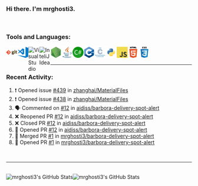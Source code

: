 ### Hi there. I'm mrghosti3.

<br/>

### Tools and Languages:

<img align="left" alt="Git" width="30px" src="https://raw.githubusercontent.com/github/explore/80688e429a7d4ef2fca1e82350fe8e3517d3494d/topics/git/git.png" />

<img align="left" alt="Visual Studio Code" width="30px" src="https://raw.githubusercontent.com/github/explore/80688e429a7d4ef2fca1e82350fe8e3517d3494d/topics/visual-studio-code/visual-studio-code.png" />

<img align="left" alt="Visual Studio" width="30px" src="https://upload.wikimedia.org/wikipedia/commons/thumb/5/59/Visual_Studio_Icon_2019.svg/800px-Visual_Studio_Icon_2019.svg.png" />

<img align="left" alt="InteliJ Idea" width="30px" src="https://upload.wikimedia.org/wikipedia/commons/thumb/d/d5/IntelliJ_IDEA_Logo.svg/800px-IntelliJ_IDEA_Logo.svg.png" />



<img align="left" alt="Node.js" width="30px" src="https://raw.githubusercontent.com/github/explore/80688e429a7d4ef2fca1e82350fe8e3517d3494d/topics/nodejs/nodejs.png" />

<img align="left" alt="Java" width="30px" src="https://raw.githubusercontent.com/github/explore/80688e429a7d4ef2fca1e82350fe8e3517d3494d/topics/java/java.png">

<img align="left" alt="C#" width="30px" src="https://raw.githubusercontent.com/github/explore/80688e429a7d4ef2fca1e82350fe8e3517d3494d/topics/csharp/csharp.png"/>

<img align="left" alt="C++" width="30px" src="https://raw.githubusercontent.com/github/explore/80688e429a7d4ef2fca1e82350fe8e3517d3494d/topics/cpp/cpp.png">

<img align="left" alt="C" width="30px" src="https://raw.githubusercontent.com/github/explore/80688e429a7d4ef2fca1e82350fe8e3517d3494d/topics/c/c.png">

<img align="left" alt="Python" width="30px" src="https://raw.githubusercontent.com/github/explore/80688e429a7d4ef2fca1e82350fe8e3517d3494d/topics/python/python.png" />

<img align="left" alt="JavaScript" width="30px" src="https://raw.githubusercontent.com/github/explore/80688e429a7d4ef2fca1e82350fe8e3517d3494d/topics/javascript/javascript.png" />

<img align="left" alt="HTML5" width="30px" src="https://raw.githubusercontent.com/github/explore/80688e429a7d4ef2fca1e82350fe8e3517d3494d/topics/html/html.png" />

<img align="left" alt="CSS3" width="30px" src="https://raw.githubusercontent.com/github/explore/80688e429a7d4ef2fca1e82350fe8e3517d3494d/topics/css/css.png" />

<br />
<br />

---

### Recent Activity:

<!--START_SECTION:activity-->
1. ❗️ Opened issue [#439](https://github.com/zhanghai/MaterialFiles/issues/439) in [zhanghai/MaterialFiles](https://github.com/zhanghai/MaterialFiles)
2. ❗️ Opened issue [#438](https://github.com/zhanghai/MaterialFiles/issues/438) in [zhanghai/MaterialFiles](https://github.com/zhanghai/MaterialFiles)
3. 🗣 Commented on [#12](https://github.com/aidiss/barbora-delivery-spot-alert/issues/12) in [aidiss/barbora-delivery-spot-alert](https://github.com/aidiss/barbora-delivery-spot-alert)
4. ❌ Reopened PR [#12](https://github.com/aidiss/barbora-delivery-spot-alert/pull/12) in [aidiss/barbora-delivery-spot-alert](https://github.com/aidiss/barbora-delivery-spot-alert)
5. ❌ Closed PR [#12](https://github.com/aidiss/barbora-delivery-spot-alert/pull/12) in [aidiss/barbora-delivery-spot-alert](https://github.com/aidiss/barbora-delivery-spot-alert)
6. 💪 Opened PR [#12](https://github.com/aidiss/barbora-delivery-spot-alert/pull/12) in [aidiss/barbora-delivery-spot-alert](https://github.com/aidiss/barbora-delivery-spot-alert)
7. 🎉 Merged PR [#1](https://github.com/mrghosti3/barbora-delivery-spot-alert/pull/1) in [mrghosti3/barbora-delivery-spot-alert](https://github.com/mrghosti3/barbora-delivery-spot-alert)
8. 💪 Opened PR [#1](https://github.com/mrghosti3/barbora-delivery-spot-alert/pull/1) in [mrghosti3/barbora-delivery-spot-alert](https://github.com/mrghosti3/barbora-delivery-spot-alert)
<!--END_SECTION:activity-->

<br />

---

<br />

<img align="left" alt="mrghosti3's GitHub Stats" src="https://github-readme-stats.vercel.app/api?username=mrghosti3&theme=radical&show_icons=true&hide_border=true" />
<img align="left" alt="mrghosti3's GitHub Stats" src="https://github-readme-stats.vercel.app/api/top-langs/?username=mrghosti3&theme=radical&hide_border=true&layout=compact" />